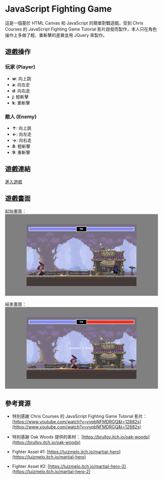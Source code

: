 # JavaScript Fighting Game

這是一個基於 HTML Canvas 和 JavaScript 的簡單對戰遊戲，受到 Chris Courses 的 JavaScript Fighting Game Tutorial 影片啟發而製作，本人只在角色操作上多做了輕、重斬擊的差異並用 JQuery 來製作。

## 遊戲操作

### 玩家 (Player)

- **w**: 向上跳
- **a**: 向左走
- **d**: 向右走
- **j**: 輕斬擊
- **k**: 重斬擊

### 敵人 (Enemy)

- **↑**: 向上跳
- **←**: 向左走
- **→**: 向右走
- **8**: 輕斬擊
- **9**: 重斬擊

## 遊戲連結

[進入遊戲](https://kenlin1996.github.io/Fight-game/)

## 遊戲畫面

起始畫面：
![遊戲截圖](./img/screenshot/screenshot1.png)

結束畫面：
![遊戲截圖](./img/screenshot/screenshot2.png)

## 參考資源

- 特別感謝 Chris Courses 的 JavaScript Fighting Game Tutorial 影片：
  [https://www.youtube.com/watch?v=vyqbNFMDRGQ&t=12882s](https://www.youtube.com/watch?v=vyqbNFMDRGQ&t=12882s)

- 特別感謝 Oak Woods 提供的素材：
  [https://brullov.itch.io/oak-woods](https://brullov.itch.io/oak-woods)

- Fighter Asset #1: [https://luizmelo.itch.io/martial-hero](https://luizmelo.itch.io/martial-hero)

- Fighter Asset #2: [https://luizmelo.itch.io/martial-hero-2](https://luizmelo.itch.io/martial-hero-2)
